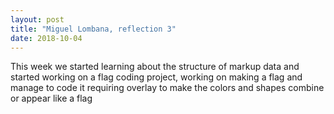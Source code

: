 ```yaml
---
layout: post
title: "Miguel Lombana, reflection 3"
date: 2018-10-04
---
```


This week we started learning about the structure of markup data and started working on a flag coding project, working on making a flag and manage to code it requiring overlay to make the colors and shapes combine or appear like a flag
